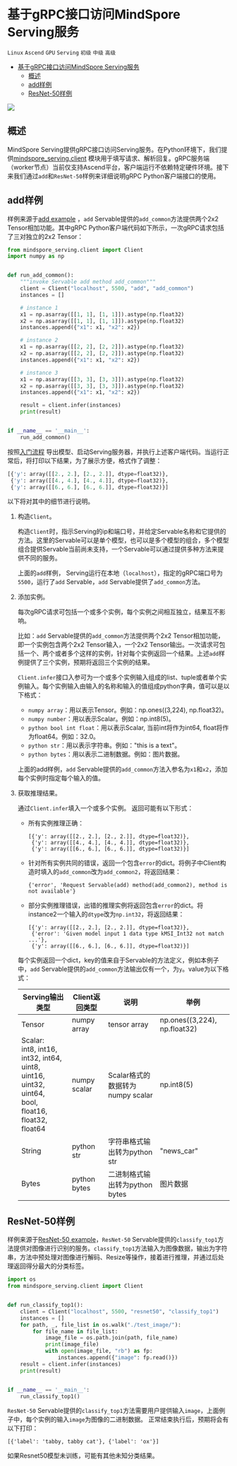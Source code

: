 # 基于gRPC接口访问MindSpore Serving服务

`Linux` `Ascend` `GPU` `Serving` `初级` `中级` `高级`

<!-- TOC -->

- [基于gRPC接口访问MindSpore Serving服务](#基于grpc接口访问mindspore-serving服务)
    - [概述](#概述)
    - [add样例](#add样例)
    - [ResNet-50样例](#resnet50样例)

<!-- /TOC -->

<a href="https://gitee.com/mindspore/docs/blob/master/tutorials/inference/source_zh_cn/serving_grpc.md" target="_blank"><img src="https://gitee.com/mindspore/docs/raw/master/resource/_static/logo_source.png"></a>

## 概述

MindSpore Serving提供gRPC接口访问Serving服务。在Python环境下，我们提供[mindspore_serving.client](https://gitee.com/mindspore/serving/blob/master/mindspore_serving/client/python/client.py) 模块用于填写请求、解析回复。gRPC服务端（worker节点）当前仅支持Ascend平台，客户端运行不依赖特定硬件环境。接下来我们通过`add`和`ResNet-50`样例来详细说明gRPC Python客户端接口的使用。

## add样例

样例来源于[add example](https://gitee.com/mindspore/serving/blob/master/example/add/client.py) ，`add` Servable提供的`add_common`方法提供两个2x2 Tensor相加功能。其中gRPC Python客户端代码如下所示，一次gRPC请求包括了三对独立的2x2 Tensor：

```python
from mindspore_serving.client import Client
import numpy as np


def run_add_common():
    """invoke Servable add method add_common"""
    client = Client("localhost", 5500, "add", "add_common")
    instances = []

    # instance 1
    x1 = np.asarray([[1, 1], [1, 1]]).astype(np.float32)
    x2 = np.asarray([[1, 1], [1, 1]]).astype(np.float32)
    instances.append({"x1": x1, "x2": x2})

    # instance 2
    x1 = np.asarray([[2, 2], [2, 2]]).astype(np.float32)
    x2 = np.asarray([[2, 2], [2, 2]]).astype(np.float32)
    instances.append({"x1": x1, "x2": x2})

    # instance 3
    x1 = np.asarray([[3, 3], [3, 3]]).astype(np.float32)
    x2 = np.asarray([[3, 3], [3, 3]]).astype(np.float32)
    instances.append({"x1": x1, "x2": x2})

    result = client.infer(instances)
    print(result)


if __name__ == '__main__':
    run_add_common()
```

按照[入门流程](https://www.mindspore.cn/tutorial/inference/zh-CN/master/serving_example.html) 导出模型、启动Serving服务器，并执行上述客户端代码。当运行正常后，将打印以下结果，为了展示方便，格式作了调整：

```python
[{'y': array([[2., 2.], [2., 2.]], dtype=float32)},
 {'y': array([[4., 4.], [4., 4.]], dtype=float32)},
 {'y': array([[6., 6.], [6., 6.]], dtype=float32)}]
```

以下将对其中的细节进行说明。

1. 构造`Client`。

   构造`Client`时，指示Serving的ip和端口号，并给定Servable名称和它提供的方法。这里的Servable可以是单个模型，也可以是多个模型的组合，多个模型组合提供Servable当前尚未支持，一个Servable可以通过提供多种方法来提供不同的服务。

   上面的`add`样例， Serving运行在本地（`localhost`），指定的gRPC端口号为`5500`，运行了`add` Servable，`add` Servable提供了`add_common`方法。

2. 添加实例。

   每次gRPC请求可包括一个或多个实例，每个实例之间相互独立，结果互不影响。

   比如：`add` Servable提供的`add_common`方法提供两个2x2 Tensor相加功能，即一个实例包含两个2x2 Tensor输入，一个2x2 Tensor输出。一次请求可包括一个、两个或者多个这样的实例，针对每个实例返回一个结果。上述`add`样例提供了三个实例，预期将返回三个实例的结果。

   `Client.infer`接口入参可为一个或多个实例输入组成的list、tuple或者单个实例输入。每个实例输入由输入的名称和输入的值组成python字典，值可以是以下格式：

   - `numpy array`：用以表示Tensor。例如：np.ones((3,224), np.float32)。
   - `numpy number`：用以表示Scalar。例如：np.int8(5)。
   - `python bool int float`：用以表示Scalar, 当前int将作为int64, float将作为float64。例如：32.0。
   - `python str`：用以表示字符串。例如："this is a text"。
   - `python bytes`：用以表示二进制数据。例如：图片数据。

   上面的add样例，`add` Servable提供的`add_common`方法入参名为`x1`和`x2`，添加每个实例时指定每个输入的值。

3. 获取推理结果。

   通过`Client.infer`填入一个或多个实例。
   返回可能有以下形式：

   - 所有实例推理正确：

        ```shell
        [{'y': array([[2., 2.], [2., 2.]], dtype=float32)},
         {'y': array([[4., 4.], [4., 4.]], dtype=float32)},
         {'y': array([[6., 6.], [6., 6.]], dtype=float32)}]
        ```

   - 针对所有实例共同的错误，返回一个包含`error`的dict。将例子中Client构造时填入的`add_common`改为`add_common2`，将返回结果：

        ```shell
        {'error', 'Request Servable(add) method(add_common2), method is not available'}
        ```

   - 部分实例推理错误，出错的推理实例将返回包含`error`的dict。将instance2一个输入的`dtype`改为`np.int32`，将返回结果：

        ```shell
        [{'y': array([[2., 2.], [2., 2.]], dtype=float32)},
         {'error': 'Given model input 1 data type kMSI_Int32 not match ...'},
         {'y': array([[6., 6.], [6., 6.]], dtype=float32)}]
        ```

   每个实例返回一个dict，key的值来自于Servable的方法定义，例如本例子中，`add` Servable提供的`add_common`方法输出仅有一个，为`y`。value为以下格式：

   |  Serving输出类型 | Client返回类型   | 说明  |  举例  |
   |  ----  | ----  |  ---- | ---- |
   | Tensor | numpy array | tensor array | np.ones((3,224), np.float32) |
   | Scalar: <br>int8, int16, int32, int64, <br>uint8, uint16, uint32, uint64, <br>bool, float16, float32, float64 | numpy scalar | Scalar格式的数据转为numpy scalar | np.int8(5)  |
   | String | python str | 字符串格式输出转为python str | "news_car"  |
   | Bytes | python bytes | 二进制格式输出转为python bytes | 图片数据  |

## ResNet-50样例

样例来源于[ResNet-50 example](https://gitee.com/mindspore/serving/blob/master/example/resnet/client.py)，`ResNet-50` Servable提供的`classify_top1`方法提供对图像进行识别的服务。`classify_top1`方法输入为图像数据，输出为字符串，方法中预处理对图像进行解码、Resize等操作，接着进行推理，并通过后处理返回得分最大的分类标签。

```python
import os
from mindspore_serving.client import Client


def run_classify_top1():
    client = Client("localhost", 5500, "resnet50", "classify_top1")
    instances = []
    for path, _, file_list in os.walk("./test_image/"):
        for file_name in file_list:
            image_file = os.path.join(path, file_name)
            print(image_file)
            with open(image_file, "rb") as fp:
                instances.append({"image": fp.read()})
    result = client.infer(instances)
    print(result)


if __name__ == '__main__':
    run_classify_top1()
```

`ResNet-50` Servable提供的`classify_top1`方法需要用户提供输入`image`，上面例子中，每个实例的输入`image`为图像的二进制数据。
正常结束执行后，预期将会有以下打印：

```shell
[{'label': 'tabby, tabby cat'}, {'label': 'ox'}]
```

如果Resnet50模型未训练，可能有其他未知分类结果。
